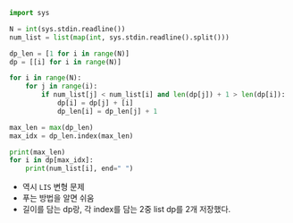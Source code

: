 ``` python
import sys

N = int(sys.stdin.readline())
num_list = list(map(int, sys.stdin.readline().split()))

dp_len = [1 for i in range(N)]
dp = [[i] for i in range(N)]

for i in range(N):
    for j in range(i):
        if num_list[j] < num_list[i] and len(dp[j]) + 1 > len(dp[i]):
            dp[i] = dp[j] + [i]
            dp_len[i] = dp_len[j] + 1

max_len = max(dp_len)
max_idx = dp_len.index(max_len)

print(max_len)
for i in dp[max_idx]:
    print(num_list[i], end=" ")
```
- 역시 `LIS` 변형 문제 
- 푸는 방법을 알면 쉬움
- 길이를 담는 dp랑, 각 index를 담는 2중 list dp를 2개 저장했다. 